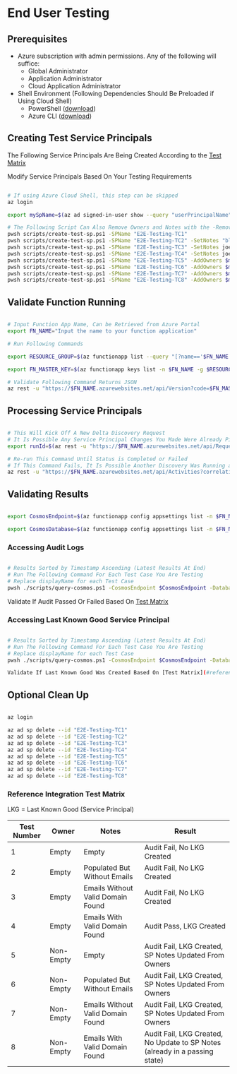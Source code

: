 # End User Testing

## Prerequisites

- Azure subscription with admin permissions. Any of the following will suffice:
  - Global Administrator
  - Application Administrator
  - Cloud Application Administrator
- Shell Environment (Following Dependencies Should Be Preloaded if Using Cloud Shell)
  - PowerShell ([download](https://docs.microsoft.com/en-us/powershell/scripting/install/installing-powershell?view=powershell-7.1))
  - Azure CLI ([download](https://docs.microsoft.com/en-us/cli/azure/install-azure-cli?view=azure-cli-latest))

## Creating Test Service Principals

The Following Service Principals Are Being Created According to the [Test Matrix](#reference-integration-test-matrix)

Modify Service Principals Based On Your Testing Requirements

```sh

# If using Azure Cloud Shell, this step can be skipped
az login

export mySpName=$(az ad signed-in-user show --query "userPrincipalName" -o tsv)

# The Following Script Can Also Remove Owners and Notes with the -RemoveAllOwners and -RemoveNotes Flags
pwsh scripts/create-test-sp.ps1 -SPName "E2E-Testing-TC1"
pwsh scripts/create-test-sp.ps1 -SPName "E2E-Testing-TC2" -SetNotes "blah blah"
pwsh scripts/create-test-sp.ps1 -SPName "E2E-Testing-TC3" -SetNotes joe@gmail.com
pwsh scripts/create-test-sp.ps1 -SPName "E2E-Testing-TC4" -SetNotes joe@walmart.com
pwsh scripts/create-test-sp.ps1 -SPName "E2E-Testing-TC5" -AddOwners $mySpName
pwsh scripts/create-test-sp.ps1 -SPName "E2E-Testing-TC6" -AddOwners $mySpName -SetNotes "blah blah"
pwsh scripts/create-test-sp.ps1 -SPName "E2E-Testing-TC7" -AddOwners $mySpName -SetNotes joe@gmail.com
pwsh scripts/create-test-sp.ps1 -SPName "E2E-Testing-TC8" -AddOwners $mySpName -SetNotes joe@walmart.com

```

## Validate Function Running

```sh

# Input Function App Name, Can be Retrieved from Azure Portal
export FN_NAME="Input the name to your function application"

# Run Following Commands

export RESOURCE_GROUP=$(az functionapp list --query "[?name=='$FN_NAME']" --query "[].resourceGroup" -o tsv)

export FN_MASTER_KEY=$(az functionapp keys list -n $FN_NAME -g $RESOURCE_GROUP --query masterKey -o tsv)

# Validate Following Command Returns JSON
az rest -u "https://$FN_NAME.azurewebsites.net/api/Version?code=$FN_MASTER_KEY" --skip-authorization-header

```

## Processing Service Principals

```sh

# This Will Kick Off A New Delta Discovery Request
# It Is Possible Any Service Principal Changes You Made Were Already Picked Up
export runId=$(az rest -u "https://$FN_NAME.azurewebsites.net/api/RequestDiscovery?code=$FN_MASTER_KEY" --query correlationId -o tsv --skip-authorization-header)

# Re-run This Command Until Status is Completed or Failed
# If This Command Fails, It Is Possible Another Discovery Was Running at the Same Time
az rest -u "https://$FN_NAME.azurewebsites.net/api/Activities?correlationId=$runId&code=$FN_MASTER_KEY" --skip-authorization-header --query "activity[-1].status" -o tsv

```

## Validating Results

```sh

export CosmosEndpoint=$(az functionapp config appsettings list -n $FN_NAME -g $RESOURCE_GROUP --query "[?name=='SPCosmosURL'][].value" -o tsv)

export CosmosDatabase=$(az functionapp config appsettings list -n $FN_NAME -g $RESOURCE_GROUP --query "[?name=='SPCosmosDatabase'][].value" -o tsv)

```

### Accessing Audit Logs

```sh

# Results Sorted by Timestamp Ascending (Latest Results At End)
# Run The Following Command For Each Test Case You Are Testing
# Replace displayName for each Test Case
pwsh ./scripts/query-cosmos.ps1 -CosmosEndpoint $CosmosEndpoint -DatabaseName $CosmosDatabase -CollectionName Audit -Query  "SELECT * FROM c WHERE c.descriptor.displayName = 'E2E-Testing-TC1'"

```

Validate If Audit Passed Or Failed Based On [Test Matrix](#reference-integration-test-matrix)

### Accessing Last Known Good Service Principal

```sh

# Results Sorted by Timestamp Ascending (Latest Results At End)
# Run The Following Command For Each Test Case You Are Testing
# Replace displayName for each Test Case
pwsh ./scripts/query-cosmos.ps1 -CosmosEndpoint $CosmosEndpoint -DatabaseName $CosmosDatabase -CollectionName ObjectTracking -Query  "SELECT * FROM c WHERE c.entity.displayName = 'E2E-Testing-TC1'"

Validate If Last Known Good Was Created Based On [Test Matrix](#reference-integration-test-matrix)

```

## Optional Clean Up

```sh

az login

az ad sp delete --id "E2E-Testing-TC1"
az ad sp delete --id "E2E-Testing-TC2"
az ad sp delete --id "E2E-Testing-TC3"
az ad sp delete --id "E2E-Testing-TC4"
az ad sp delete --id "E2E-Testing-TC5"
az ad sp delete --id "E2E-Testing-TC6"
az ad sp delete --id "E2E-Testing-TC7"
az ad sp delete --id "E2E-Testing-TC8"

```

### Reference Integration Test Matrix

LKG = Last Known Good (Service Principal)

| Test Number | Owner | Notes | Result |
|---|---|---|---|
| 1 | Empty | Empty | Audit Fail, No LKG Created |
| 2 | Empty | Populated But Without Emails | Audit Fail, No LKG Created |
| 3 | Empty | Emails Without Valid Domain Found | Audit Fail, No LKG Created |
| 4 | Empty | Emails With Valid Domain Found | Audit Pass, LKG Created |
| 5 | Non-Empty | Empty | Audit Fail, LKG Created, SP Notes Updated From Owners |
| 6 | Non-Empty | Populated But Without Emails | Audit Fail, LKG Created, SP Notes Updated From Owners |
| 7 | Non-Empty | Emails Without Valid Domain Found | Audit Fail, LKG Created, SP Notes Updated From Owners |
| 8 | Non-Empty | Emails With Valid Domain Found | Audit Fail, LKG Created, No Update to SP Notes (already in a passing state) |
